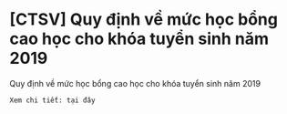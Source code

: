 # [CTSV] Quy định về mức học bổng cao học cho khóa tuyển sinh năm 2019

Quy định về mức học bổng cao học cho khóa tuyển sinh năm 2019
        
	Xem chi tiết: tại đây